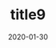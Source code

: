 ---
date: 2020-01-30
title: 'title9'
description: 'desc 9'
slug: 'slug9'
blogpost: true

draft: true
published: false
---